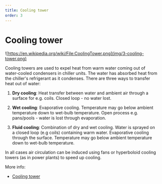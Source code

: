 ```yaml
---
title: Cooling tower
order: 3
---
```


# Cooling tower

![https://en.wikipedia.org/wiki/File:CoolingTower.png](img/3-cooling-tower.png)

Cooling towers are used to expel heat from warm water coming out of water-cooled condensers in chiller units. The water has absorbed heat from the chiller's refrigerant as it condenses. There are three ways to transfer heat out of water:

1. **Dry cooling**: Heat transfer between water and ambient air through a surface for e.g. coils. Closed loop - no water lost.

2. **Wet cooling**: Evaporative cooling. Temperature may go below ambient temperature down to wet-bulb temperature. Open process e.g. pans/pools - water is lost through evaporation.

3. **Fluid cooling**: Combination of dry and wet cooling. Water is sprayed on a closed loop (e.g coils) containing warm water. Evaporative cooling through the surface. Temperature may go below ambient temperature down to wet-bulb temperature.

In all cases air circulation can be induced using fans or hyperboloid cooling towers (as in power plants) to speed up cooling.

More info:

* [Cooling tower][1]

[1]: https://en.wikipedia.org/wiki/Cooling_tower
